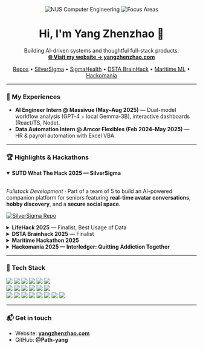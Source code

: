 <!-- Hero -->
<p align="center">
  <img src="https://img.shields.io/badge/Computer%20Engineering-NUS-0A61F7?logo=google-scholar&labelColor=0B132B" alt="NUS Computer Engineering" />
  <img src="https://img.shields.io/badge/Focus-AI%20%7C%20Full-Stack%20%7C%20Data-2E8B57" alt="Focus Areas" />
</p>

<h1 align="center">Hi, I'm Yang Zhenzhao 👋</h1>

<p align="center">
  Building AI-driven systems and thoughtful full-stack products.<br/>
  <a href="https://www.yangzhenzhao.com" target="_blank"><b>🌐 Visit my website → yangzhenzhao.com</b></a>
</p>

<p align="center">
  <a href="https://github.com/Path-yang?tab=repositories">Repos</a> •
  <a href="https://github.com/Path-yang/SilverSigma">SilverSigma</a> •
  <a href="https://github.com/clemenong1/SigmaHealth">SigmaHealth</a> •
  <a href="https://github.com/Path-yang/DSTA-Code-Exp-2025">DSTA BrainHack</a> •
  <a href="https://github.com/Path-yang/Maritime-Hackathon-2025">Maritime ML</a> •
  <a href="https://github.com/Path-yang/Hackomania_2025">Hackomania</a>
</p>

---

### 🔭 My Experiences
- **AI Engineer Intern @ Massivue (May–Aug 2025)** — Dual-model workflow analysis (GPT-4 + local Gemma-3B), interactive dashboards (React/TS, Node).
- **Data Automation Intern @ Amcor Flexibles (Feb 2024–May 2025)** — HR & payroll automation with Excel VBA.

---

### 🏆 Highlights & Hackathons


<details open>
  <summary><b>SUTD What The Hack 2025 — SilverSigma</b></summary>

  <br/>

  <p>
    <i>Fullstack Development</i> · Part of a team of 5 to build an AI-powered companion platform 
    for seniors featuring <b>real-time avatar conversations</b>, <b>hobby discovery</b>, and a 
    <b>secure social space</b>.
  </p>

  <p>
    <a href="https://github.com/Path-yang/SilverSigma">
      <img src="https://img.shields.io/badge/GitHub-SilverSigma-181717?logo=github" alt="SilverSigma Repo"/>
    </a>
  </p>
</details>


<details>
  <summary><b>LifeHack 2025</b> — Finalist, Best Usage of Data</summary>
  <p>React Native app integrating real-time SG health data, GPT guidance, and community reporting.</p>
  <a href="https://github.com/clemenong1/SigmaHealth">
    <img src="https://img.shields.io/badge/GitHub-Repo-181717?logo=github" alt="Repo"/>
  </a>
</details>

<details>
  <summary><b>DSTA Brainhack 2025</b> — Finalist</summary>
  <p>AI scam detection (React Native) with URL analysis, education modules, and analytics.</p>
  <a href="https://github.com/Path-yang/DSTA-Code-Exp-2025">
    <img src="https://img.shields.io/badge/GitHub-Repo-181717?logo=github" alt="Repo"/>
  </a>
</details>

<details>
  <summary><b>Maritime Hackathon 2025</b></summary>
  <p>ML classifier (90%+ accuracy) for ship repair severity on 10k+ entries.</p>
  <a href="https://github.com/Path-yang/Maritime-Hackathon-2025">
    <img src="https://img.shields.io/badge/GitHub-Repo-181717?logo=github" alt="Repo"/>
  </a>
</details>

<details>
  <summary><b>Hackomania 2025 — Interledger: Quitting Addiction Together</b></summary>
  <p>Next.js full-stack donation platform using MySQL + Open Payments API.</p>
  <a href="https://github.com/Path-yang/Hackomania_2025">
    <img src="https://img.shields.io/badge/GitHub-Repo-181717?logo=github" alt="Repo"/>
  </a>
</details>

---

### 🧰 Tech Stack
<p>
  <img src="https://img.shields.io/badge/C-00599C?logo=c&logoColor=white" />
  <img src="https://img.shields.io/badge/C++-00599C?logo=c%2B%2B&logoColor=white" />
  <img src="https://img.shields.io/badge/Python-3776AB?logo=python&logoColor=white" />
  <img src="https://img.shields.io/badge/Java-ED8B00?logo=java&logoColor=white" />
  <img src="https://img.shields.io/badge/JavaScript-F7DF1E?logo=javascript&logoColor=black" />
  <img src="https://img.shields.io/badge/TypeScript-3178C6?logo=typescript&logoColor=white" />
  <br/>
  <img src="https://img.shields.io/badge/React-20232A?logo=react&logoColor=61DAFB" />
  <img src="https://img.shields.io/badge/Next.js-000000?logo=nextdotjs&logoColor=white" />
  <img src="https://img.shields.io/badge/Node.js-339933?logo=nodedotjs&logoColor=white" />
  <img src="https://img.shields.io/badge/Flask-000000?logo=flask&logoColor=white" />
  <img src="https://img.shields.io/badge/TensorFlow-FF6F00?logo=tensorflow&logoColor=white" />
  <img src="https://img.shields.io/badge/scikit--learn-F7931E?logo=scikitlearn&logoColor=white" />
  <br/>
  <img src="https://img.shields.io/badge/Arduino-00979D?logo=arduino&logoColor=white" />
  <img src="https://img.shields.io/badge/Raspberry%20Pi-A22846?logo=raspberrypi&logoColor=white" />
  <img src="https://img.shields.io/badge/FPGA-0099cc?logo=intel&logoColor=white" />
  <img src="https://img.shields.io/badge/Git-F05032?logo=git&logoColor=white" />
  <img src="https://img.shields.io/badge/Figma-F24E1E?logo=figma&logoColor=white" />
  <img src="https://img.shields.io/badge/Excel-217346?logo=microsoftexcel&logoColor=white" />
  <img src="https://img.shields.io/badge/Replit-F26207?logo=replit&logoColor=white" />
  <img src="https://img.shields.io/badge/Cursor-000000?logo=cursor&logoColor=white" />
</p>

---

### 📬 Get in touch
- Website: **<a href="https://www.yangzhenzhao.com">yangzhenzhao.com</a>**
- GitHub: **@Path-yang**
